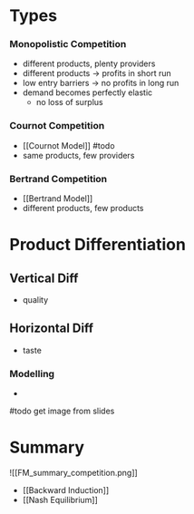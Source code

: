 
# Types
### Monopolistic Competition
- different products, plenty providers
- different products -> profits in short run
- low entry barriers -> no profits in long run
- demand becomes perfectly elastic
	- no loss of surplus
### Cournot Competition
- [[Cournot Model]] #todo
- same products, few providers
### Bertrand Competition
- [[Bertrand Model]]
- different products, few products
# Product Differentiation
## Vertical Diff
- quality
## Horizontal Diff
- taste
### Modelling
- 

#todo get image from slides
# Summary
![[FM_summary_competition.png]]
- [[Backward Induction]] 
- [[Nash Equilibrium]]